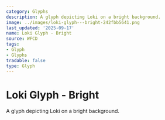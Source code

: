 ```yaml
---
category: Glyphs
description: A glyph depicting Loki on a bright background.
image: ../images/loki-glyph---bright-242fbb5641.png
last_updated: '2025-09-17'
name: Loki Glyph - Bright
source: WFCD
tags:
- Glyph
- Glyphs
tradable: false
type: Glyph
---
```


# Loki Glyph - Bright

A glyph depicting Loki on a bright background.

